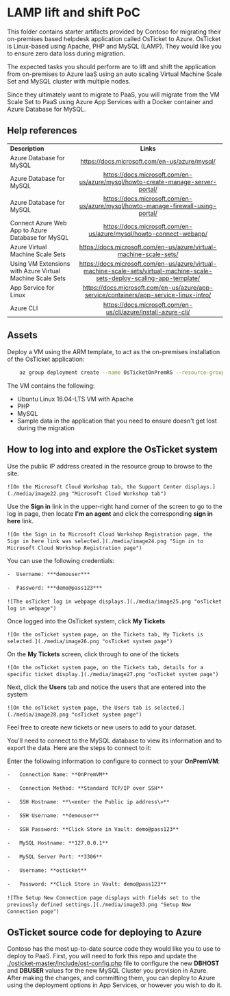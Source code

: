 # LAMP lift and shift PoC

This folder contains starter artifacts provided by Contoso for migrating their on-premises based helpdesk application called OsTicket to Azure. OsTicket is Linux-based using Apache, PHP and MySQL (LAMP). They would like you to ensure zero data loss during migration.

The expected tasks you should perform are to lift and shift the application from on-premises to Azure IaaS using an auto scaling Virtual Machine Scale Set and MySQL cluster with multiple nodes.

Since they ultimately want to migrate to PaaS, you will migrate from the VM Scale Set to PaaS using Azure App Services with a Docker container and Azure Database for MySQL.

## Help references

|                                                           |                                                                                                                             |
| --------------------------------------------------------- | :-------------------------------------------------------------------------------------------------------------------------: |
| **Description**                                           |                                                          **Links**                                                          |
| Azure Database for MySQL                                  |                                       <https://docs.microsoft.com/en-us/azure/mysql/>                                       |
| Azure Database for MySQL                                  |                      <https://docs.microsoft.com/en-us/azure/mysql/howto-create-manage-server-portal/>                      |
| Azure Database for MySQL                                  |                     <https://docs.microsoft.com/en-us/azure/mysql/howto-manage-firewall-using-portal/>                      |
| Connect Azure Web App to Azure Database for MySQL         |                            <https://docs.microsoft.com/en-us/azure/mysql/howto-connect-webapp/>                             |
| Azure Virtual Machine Scale Sets                          |                            <https://docs.microsoft.com/en-us/azure/virtual-machine-scale-sets/>                             |
| Using VM Extensions with Azure Virtual Machine Scale Sets | <https://docs.microsoft.com/en-us/azure/virtual-machine-scale-sets/virtual-machine-scale-sets-deploy-scaling-app-template/> |
| App Service for Linux                                     |                  <https://docs.microsoft.com/en-us/azure/app-service/containers/app-service-linux-intro/>                   |
| Azure CLI                                                 |                               <https://docs.microsoft.com/en-us/cli/azure/install-azure-cli/>                               |

## Assets

Deploy a VM using the ARM template, to act as the on-premises installation of the OsTicket application:

```bash
    az group deployment create --name OsTicketOnPremRG --resource-group OsTicketOnPremRG --template-uri "https://cloudworkshop.blob.core.windows.net/linux-lift-shift/onpremvmdeploy.json"
```

The VM contains the following:

- Ubuntu Linux 16.04-LTS VM with Apache
- PHP
- MySQL
- Sample data in the application that you need to ensure doesn't get lost during the migration

## How to log into and explore the OsTicket system

Use the public IP address created in the resource group to browse to the site.

    ![On the Microsoft Cloud Workshop tab, the Support Center displays.](./media/image22.png "Microsoft Cloud Workshop tab")

Use the **Sign in** link in the upper-right hand corner of the screen to go to the log in page, then locate **I'm an agent** and click the corresponding **sign in here** link.

    ![On the Sign in to Microsoft Cloud Workshop Registration page, the Sign in here link was selected.](./media/image24.png "Sign in to Microsoft Cloud Workshop Registration page")

You can use the following credentials:

    -  Username: ***demouser***

    -  Password: ***demo@pass123***

    ![The osTicket log in webpage displays.](./media/image25.png "osTicket log in webpage")

Once logged into the OsTicket system, click **My Tickets**

    ![On the osTicket system page, on the Tickets tab, My Tickets is selected.](./media/image26.png "osTicket system page")

On the **My Tickets** screen, click through to one of the tickets

    ![On the osTicket system page, on the Tickets tab, details for a specific ticket display.](./media/image27.png "osTicket system page")

Next, click the **Users** tab and notice the users that are entered into the system

    ![On the osTicket system page, the Users tab is selected.](./media/image28.png "osTicket system page")

Feel free to create new tickets or new users to add to your dataset.

You'll need to connect to the MySQL database to view its information and to export the data. Here are the steps to connect to it:

Enter the following information to configure to connect to your **OnPremVM**:

    -   Connection Name: **OnPremVM**

    -   Connection Method: **Standard TCP/IP over SSH**

    -   SSH Hostname: **\<enter the Public ip address\>**

    -   SSH Username: **demouser**

    -   SSH Password: **Click Store in Vault: demo@pass123**

    -   MySQL Hostname: **127.0.0.1**

    -   MySQL Server Port: **3306**

    -   Username: **osticket**

    -   Password: **Click Store in Vault: demo@pass123**

    ![The Setup New Connection page displays with fields set to the previously defined settings.](./media/image33.png "Setup New Connection page")

## OsTicket source code for deploying to Azure

Contoso has the most up-to-date source code they would like you to use to deploy to PaaS. First, you will need to fork this repo and update the [./osticket-master/include/ost-config.php](./osticket-master/include/ost-config.php) file to configure the new **DBHOST** and **DBUSER** values for the new MySQL Cluster you provision in Azure. After making the changes, and committing them, you can deploy to Azure using the deployment options in App Services, or however you wish to do it.
